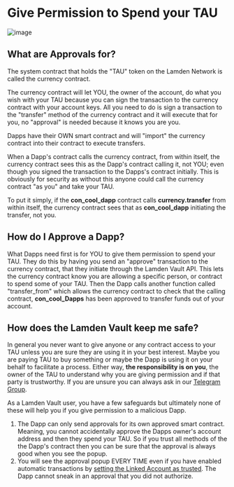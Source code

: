 
# Give Permission to Spend your TAU


![image](/img/wallet/linked_account_approve.png)

## What are Approvals for?
The system contract that holds the "TAU" token on the Lamden Network is called the currency contract.

The currency contract will let YOU, the owner of the account, do what you wish with your TAU because you can sign the transaction to the currency contract with your account keys. All you need to do is sign a transaction to the "transfer" method of the currency contract and it will execute that for you, no "approval" is needed because it knows you are you.

Dapps have their OWN smart contract and will "import" the currency contract into their contract to execute transfers.

When a Dapp's contract calls the currency contract, from within itself, the currency contract sees this as the Dapp's contract calling it, not YOU; even though you signed the transaction to the Dapps's contract initially.  This is obviously for security as without this anyone could call the currency contract "as you" and take your TAU.

To put it simply, if the **con_cool_dapp** contract calls **currency.transfer** from within itself, the currency contract sees that as **con_cool_dapp** initiating the transfer, not you.

## How do I Approve a Dapp?
What Dapps need first is for YOU to give them permission to spend your TAU.  They do this by having you send an "approve" transaction to the currency contract, that they initiate through the Lamden Vault API.  This lets the currency contract know you are allowing a specific person, or contract to spend some of your TAU. Then the Dapp calls another function called "transfer_from" which allows the currency contract to check that the calling contract, **con_cool_Dapps** has been approved to transfer funds out of your account.

## How does the Lamden Vault keep me safe?
In general you never want to give anyone or any contract access to your TAU unless you are sure they are using it in your best interest.  Maybe you are paying TAU to buy something or maybe the Dapp is using it on your behalf to facilitate a process.  Either way, **the responsibility is on you**, the owner of the TAU to understand why you are giving permission and if that party is trustworthy. If you are unsure you can always ask in our <u>[Telegram Group](https://t.me/lamdenchat)</u>.

As a Lamden Vault user, you have a few safeguards but ultimately none of these will help you if you give permission to a malicious Dapp.

1. The Dapp can only send approvals for its own approved smart contract.  Meaning, you cannot accidentally approve the Dapps owner's account address and then they spend your TAU.  So if you trust all methods of the the Dapp's contract then you can be sure that the approval is always good when you see the popup.
2. You will see the approval popup EVERY TIME even if you have enabled automatic transactions by <u>[setting the Linked Account as trusted](/docs/wallet/accounts_linked_create#make-account-trusted)</u>.  The Dapp cannot sneak in an approval that you did not authorize.




